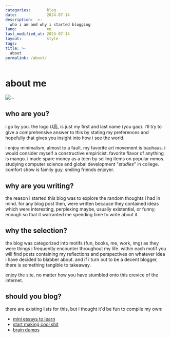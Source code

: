 ```yaml
---
categories:       blog
date:             2024-07-14
description:  >-
  who i am and why i started blogging
lang:             en
last_modified_at: 2024-07-14
layout:           style
tags:
title: >-
  about
permalink: /about/
---
```


# about me 

<img src=" {{ 'assets/home/bundled_me.jpg' | absolute_url}}" class="img-fluid" alt="...">

## who are you?

i go by you. the logo U高, is just my first and last name (you gao). i'll try to give a comprehensive answer to this by stating my preferences and hopefully that gives you insight into how i see the world.

i enjoy minimalism, almost to a fault. my favorite art movement is bauhaus. i would consider myself a constructive empiricist. favorite flavor of anything is mango. i made spare money as a teen by selling items on popular mmos. studying computer science and global development "*studies*" in college. comfort show is family guy. smiling friends enjoyer.

## why are you writing?

the reason i started this blog was to explore the random thoughts i had in mind. for any blog post then, were written because they contained ideas which were interesting, perplexing maybe, usually existential, or funny; enough so that it warranted me spending time to write about it.

## why the selection?

the blog was categorized into motifs (fun, books, me, work, img) as they were things i frequently encounter throughout my life. within each motif you will find posts containing my reflections and perspectives on whatever idea i have decided to blabber about. and if i turn out to be a decent blogger, there is something tangible to takeaway. 

enjoy the site, no matter how you have stumbled onto this crevice of the internet.

## should you blog?

there are existing lists for this, but i thought it'd be fun to compile my own:
- [mini essays to learn](https://www.youtube.com/watch?v=hi8meiPUt84)
- [start making cool shit](https://www.youtube.com/watch?v=QXf10rw_dqo&pp=ygUObWFrZSBjb29sIHNoaXTSBwkJ3gkBhyohjO8%3D)
- [brain dumps](https://btxx.org/posts/dump/)


